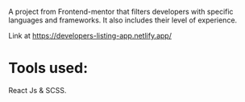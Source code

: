 A project from Frontend-mentor that filters developers with specific languages and frameworks. 
It also includes their level of experience.

Link at https://developers-listing-app.netlify.app/

# Tools used:

React Js & SCSS.
